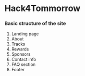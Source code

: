 # Hack4Tommorrow

### Basic structure of the site

1. Landing page
2. About
3. Tracks
4. Rewards
5. Sponsors
6. Contact info
7. FAQ section
8. Footer
